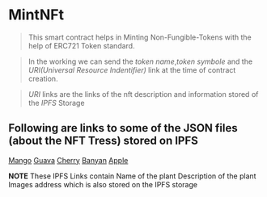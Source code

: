 # MintNFt

> This smart contract helps in Minting Non-Fungible-Tokens with the help of ERC721 Token standard.

> In the working we can send the _token name_,_token symbole_ and the _URI(Universal Resource Indentifier)_ link at the time of contract creation.

> _URI_ links are the links of the nft description and information stored of the _IPFS_ Storage

## Following are links to some of the JSON files (about the NFT Tress) stored on IPFS

[Mango](ipfs://bafkreihq6m2s2elfudkhac4govoy2bzbob6fr5tkaarw4u23gz6xygobme)
[Guava](ipfs://bafkreihxp2x3opbek7pw4gewtlanqf7n4d4ljypi5igw3pspf6ftxpm7jq)
[Cherry](ipfs://bafkreihvaftpyu5cy7ybl5lcwtjgzwsqttulym5kxfoeqh4n47xwuyup7e)
[Banyan](ipfs://bafkreiantyqxf5qcwqcnzglwd5rqzy7ly5dduoadau73sic7jknw3q4qty)
[Apple](ipfs://bafkreif3t3lu6ls7jqqdymvuecp256vsc2jfg74phcl6khvyiyaj6skqxm)

**NOTE**
These IPFS Links contain
Name of the plant
Description of the plant
Images address which is also stored on the IPFS storage

